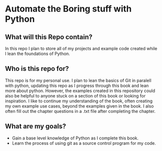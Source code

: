 # Automate the Boring stuff with Python

## What will this Repo contain?
In this repo I plan to store all of my projects and example code created while I lean the foundations of Python.

## Who is this repo for?
This repo is for my personal use. I plan to lean the basics of Git in paralell with python, updating this repo as I progress through this book and lean more about python. However, the examples created in this repository could also be helpful to anyone stuck on a section of this book or looking for inspiration. I like to continue my understanding of the book, often creating my own example use cases, beyond the examples given in the book. I also often fill out the chapter questions in a .txt file after completing the chapter.

## What are my goals?
- Gain a base level knowledge of Python as I complete this book.
- Learn the process of using git as a source control program for my code. 